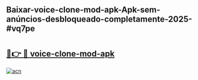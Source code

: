 ## Baixar-voice-clone-mod-apk-Apk-sem-anúncios-desbloqueado-completamente-2025-#vq7pe

# <h2><a href="https://ainizakaria.my?title=voice-clone-mod-apk&ref=20M">🔗👉 🔴 voice-clone-mod-apk</a></h2>

[![acn](https://github.com/user-attachments/assets/0f9c940e-d8b0-45ae-aac7-cd30a18b3e1c)](https://ainizakaria.my?title=voice-clone-mod-apk&ref=20M)

